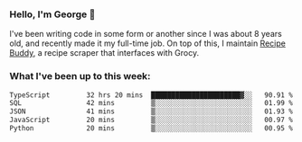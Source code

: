 ### Hello, I'm George 👋

I've been writing code in some form or another since I was about 8 years old, and recently made it my full-time job. On top of this, I maintain [Recipe Buddy](https://github.com/georgegebbett/recipe-buddy), a recipe scraper that interfaces with Grocy.  

<!--
**georgegebbett/georgegebbett** is a ✨ _special_ ✨ repository because its `README.md` (this file) appears on your GitHub profile.

Here are some ideas to get you started:

- 🔭 I’m currently working on ...
- 🌱 I’m currently learning ...
- 👯 I’m looking to collaborate on ...
- 🤔 I’m looking for help with ...
- 💬 Ask me about ...
- 📫 How to reach me: ...
- 😄 Pronouns: ...
- ⚡ Fun fact: ...
-->

### What I've been up to this week:
<!--START_SECTION:waka-->

```txt
TypeScript         32 hrs 20 mins  ██████████████████████▓░░   90.91 %
SQL                42 mins         ▒░░░░░░░░░░░░░░░░░░░░░░░░   01.99 %
JSON               41 mins         ▒░░░░░░░░░░░░░░░░░░░░░░░░   01.93 %
JavaScript         20 mins         ▒░░░░░░░░░░░░░░░░░░░░░░░░   00.97 %
Python             20 mins         ▒░░░░░░░░░░░░░░░░░░░░░░░░   00.95 %
```

<!--END_SECTION:waka-->
